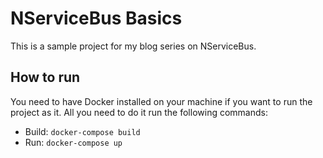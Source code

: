 # NServiceBus Basics

This is a sample project for my blog series on NServiceBus.

## How to run
You need to have Docker installed on your machine if you want to run the project as it. All you need to do it run the following commands:
- Build: `docker-compose build`
- Run: `docker-compose up`
